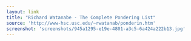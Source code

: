 ```yaml
---
layout: link
title: "Richard Watanabe - The Complete Pondering List"
source: 'http://www-hsc.usc.edu/~rwatanab/ponderin.htm'
screenshot: 'screenshots/945a1295-e19e-4801-a3c5-6a424a222b13.jpg'
---
```



